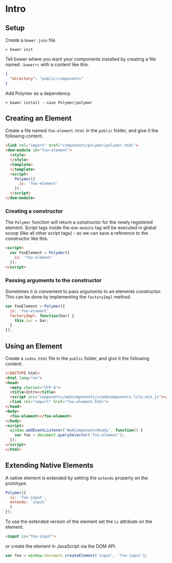 # Intro

## Setup 

Create a `bower.json` file.

```
> bower init
```

Tell bower where you want your components installed by creating a file named `.bowerrc` with a content like this.

```json
{
  "directory": "public/components"
}
```

Add Polymer as a dependency.

```
> bower install --save Polymer/polymer
```

## Creating an Element

Create a file named `foo-element.html` in the `public` folder, and give it the following content.

```html
<link rel="import" href="components/polymer/polymer.html">
<dom-module id="foo-element">
  <style>
  </style>
  <template>
  </template>
  <script>
    Polymer({
      is: 'foo-element'
    });
  </script>
</dom-module>
```

### Creating a constructor

The `Polymer` function will return a constructor for the newly registered element. Script tags inside the `dom-module` tag will be executed in global scoop (like all other script tags) - so we can save a reference to the constructor like this.

```html
<script>
  var FooElement = Polymer({
    is: 'foo-element'
  });
</script>
```

### Passing arguments to the constructor

Sometimes it is convenient to pass arguments to an elements constructor. This can be done by implementing the `factoryImpl` method.

```javascript
var FooElement = Polymer({
  is: 'foo-element',
  factoryImpl: function(bar) {
  	this.bar = bar;
  }
});
```

## Using an Element

Create a `index.html` file in the `public` folder, and give it the following content.

```html
<!DOCTYPE html>
<html lang="en">
<head>
  <meta charset="UTF-8">
  <title>Intro</title>
  <script src="components/webcomponentsjs/webcomponents-lite.min.js"></script>
  <link rel="import" href="foo-element.html">
</head>
<body>
  <foo-element></foo-element>
</body>
<script>
  window.addEventListener('WebComponentsReady', function() {
    var foo = document.querySelector('foo-element');
  });
</script>
</html>

```

## Extending Native Elements

A native element is extended by setting the `extends` property on the prototype.

```javascript
Polymer({
  is: 'foo-input',
  extends: 'input'
  }
});
```

To use the extended version of the element set the `is` attribute on the element.

```html
<input is="foo-input">
```
or create the element in JavaScript via the DOM API.

```javascript
var foo = window.document.createElement('input', 'foo-input');
```
